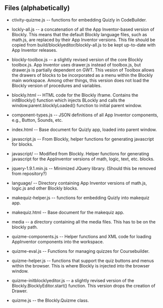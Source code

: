## Files (alphabetically) ##

  * ctivity-quizme.js -- functions for embedding Quizly in CodeBuilder.

  * lockly-all.js -- a concatenation of all the App Inventor-based version of Blockly. This means that the default Blockly language files, such  as math.js, are replaced by their App Inventor versions. This file should  be copied from build/blocklyeditor/blockly-all.js to be kept up-to-date  with App Inventor releases.

  * blockly-toolbox.js -- a slightly revised version of the core Blockly  toolbox.js.  App Inventor uses drawer.js instead of toolbox.js, but  drawer.js is partially dependent on GWT.  This vesion of Toolbox  allows the drawers of blocks to be incorporated as a menu within  the Blockly main workspace.  Among other things, this version does not load the Blockly version of procedures and variables.

  * blockly.html -- HTML code for the Blockly iframe. Contains the  initBlockly() function which injects BLockly and calls the  window.parent.blocklyLoaded() function to initial parent window.

  * component-types.js -- JSON definitions of all App Inventor components,  e.g., Button, Sounds, etc.

  * index.html -- Base document for Quizly app, loaded into parent window.

  * javascript.js -- From Blockly, helper functions for generating  javascript for blocks.

  * javascript/ -- Modified from Blockly. Helper functions for generating  javascript for the AppInventor versions of math, logic, text,  etc. blocks.

  * jquery-1.9.1.min.js -- Minimized JQuery library. (Should this be removed from repository?)

  * language/ -- Directory containing App Inventor versions of math.js,  logic.js and other Blockly blocks.

  * makequiz-helper.js -- functions for embedding Quizly into makequiz  app.

  * makequiz.html -- Base document for the makequiz app.

  * media -- a directory containing all the media files. This has  to be on the blockly path.

  * quizme-components.js -- Helper functions and XML code for loading  AppInventor components into the workspace.

  * quizme-eval.js -- Functions for managing quizzes for Coursebuilder.

  * quizme-helper.js -- functions that support the quiz buttons and  menus within the browser.  This is where Blockly is injected into  the browser window.

  * quizme-initblocklyeditor.js  -- a slightly revised version of the  Blockly.BlocklyEditor.start() function.  This version drops  the creation of Drawer.

  * quizme.js -- the Blockly.Quizme class.
